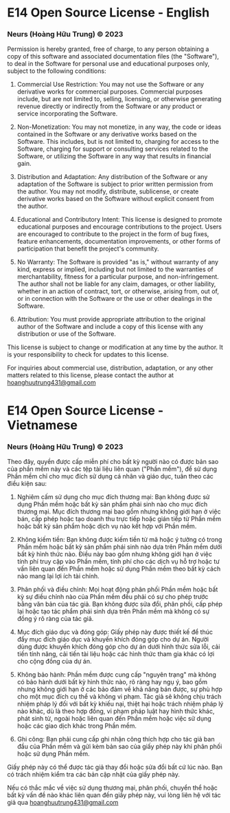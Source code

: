 # E14 Open Source License - English
### Neurs (Hoàng Hữu Trung) © 2023

Permission is hereby granted, free of charge, to any person obtaining a copy of this software and associated documentation files (the "Software"), to deal in the Software for personal use and educational purposes only, subject to the following conditions:

1. Commercial Use Restriction: You may not use the Software or any derivative works for commercial purposes. Commercial purposes include, but are not limited to, selling, licensing, or otherwise generating revenue directly or indirectly from the Software or any product or service incorporating the Software.

2. Non-Monetization: You may not monetize, in any way, the code or ideas contained in the Software or any derivative works based on the Software. This includes, but is not limited to, charging for access to the Software, charging for support or consulting services related to the Software, or utilizing the Software in any way that results in financial gain.

3. Distribution and Adaptation: Any distribution of the Software or any adaptation of the Software is subject to prior written permission from the author. You may not modify, distribute, sublicense, or create derivative works based on the Software without explicit consent from the author.

4. Educational and Contributory Intent: This license is designed to promote educational purposes and encourage contributions to the project. Users are encouraged to contribute to the project in the form of bug fixes, feature enhancements, documentation improvements, or other forms of participation that benefit the project's community.

5. No Warranty: The Software is provided "as is," without warranty of any kind, express or implied, including but not limited to the warranties of merchantability, fitness for a particular purpose, and non-infringement. The author shall not be liable for any claim, damages, or other liability, whether in an action of contract, tort, or otherwise, arising from, out of, or in connection with the Software or the use or other dealings in the Software.

6. Attribution: You must provide appropriate attribution to the original author of the Software and include a copy of this license with any distribution or use of the Software.

This license is subject to change or modification at any time by the author. It is your responsibility to check for updates to this license.

For inquiries about commercial use, distribution, adaptation, or any other matters related to this license, please contact the author at hoanghuutrung431@gmail.com

# E14 Open Source License - Vietnamese
### Neurs (Hoàng Hữu Trung) © 2023

Theo đây, quyền được cấp miễn phí cho bất kỳ người nào có được bản sao của phần mềm này và các tệp tài liệu liên quan ("Phần mềm"), để sử dụng Phần mềm chỉ cho mục đích sử dụng cá nhân và giáo dục, tuân theo các điều kiện sau:

1. Nghiêm cấm sử dụng cho mục đích thương mại: Bạn không được sử dụng Phần mềm hoặc bất kỳ sản phẩm phái sinh nào cho mục đích thương mại. Mục đích thương mại bao gồm nhưng không giới hạn ở việc bán, cấp phép hoặc tạo doanh thu trực tiếp hoặc gián tiếp từ Phần mềm hoặc bất kỳ sản phẩm hoặc dịch vụ nào kết hợp với Phần mềm.

2. Không kiếm tiền: Bạn không được kiếm tiền từ mã hoặc ý tưởng có trong Phần mềm hoặc bất kỳ sản phẩm phái sinh nào dựa trên Phần mềm dưới bất kỳ hình thức nào. Điều này bao gồm nhưng không giới hạn ở việc tính phí truy cập vào Phần mềm, tính phí cho các dịch vụ hỗ trợ hoặc tư vấn liên quan đến Phần mềm hoặc sử dụng Phần mềm theo bất kỳ cách nào mang lại lợi ích tài chính.

3. Phân phối và điều chỉnh: Mọi hoạt động phân phối Phần mềm hoặc bất kỳ sự điều chỉnh nào của Phần mềm đều phải có sự cho phép trước bằng văn bản của tác giả. Bạn không được sửa đổi, phân phối, cấp phép lại hoặc tạo tác phẩm phái sinh dựa trên Phần mềm mà không có sự đồng ý rõ ràng của tác giả.

4. Mục đích giáo dục và đóng góp: Giấy phép này được thiết kế để thúc đẩy mục đích giáo dục và khuyến khích đóng góp cho dự án. Người dùng được khuyến khích đóng góp cho dự án dưới hình thức sửa lỗi, cải tiến tính năng, cải tiến tài liệu hoặc các hình thức tham gia khác có lợi cho cộng đồng của dự án.

5. Không bảo hành: Phần mềm được cung cấp "nguyên trạng" mà không có bảo hành dưới bất kỳ hình thức nào, rõ ràng hay ngụ ý, bao gồm nhưng không giới hạn ở các bảo đảm về khả năng bán được, sự phù hợp cho một mục đích cụ thể và không vi phạm. Tác giả sẽ không chịu trách nhiệm pháp lý đối với bất kỳ khiếu nại, thiệt hại hoặc trách nhiệm pháp lý nào khác, dù là theo hợp đồng, vi phạm pháp luật hay hình thức khác, phát sinh từ, ngoài hoặc liên quan đến Phần mềm hoặc việc sử dụng hoặc các giao dịch khác trong Phần mềm.

6. Ghi công: Bạn phải cung cấp ghi nhận công thích hợp cho tác giả ban đầu của Phần mềm và gửi kèm bản sao của giấy phép này khi phân phối hoặc sử dụng Phần mềm.

Giấy phép này có thể được tác giả thay đổi hoặc sửa đổi bất cứ lúc nào. Bạn có trách nhiệm kiểm tra các bản cập nhật của giấy phép này.

Nếu có thắc mắc về việc sử dụng thương mại, phân phối, chuyển thể hoặc bất kỳ vấn đề nào khác liên quan đến giấy phép này, vui lòng liên hệ với tác giả qua hoanghuutrung431@gmail.com
